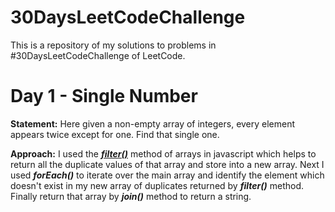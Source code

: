 # 30DaysLeetCodeChallenge
This is a repository of my solutions to problems in #30DaysLeetCodeChallenge of LeetCode.

# Day 1 - Single Number
**Statement:** Here given a non-empty array of integers, every element appears twice except for one. Find that single one.

**Approach:** I used the 
[***filter()***](https://developer.mozilla.org/en-US/docs/Web/JavaScript/Reference/Global_Objects/Array/filter) method of arrays in javascript which helps to return all the duplicate values of that array and store into a new array. Next I used ***forEach()*** to iterate over the main array and identify the element which doesn't exist in my new array of duplicates returned by ***filter()*** method. Finally return that array by ***join()*** method to return a string.
